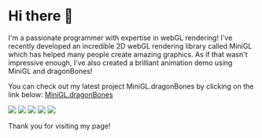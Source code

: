 # Hi there 👋

I'm a passionate programmer with expertise in webGL rendering! I've recently developed an incredible 2D webGL rendering library called MiniGL which has helped many people create amazing graphics. As if that wasn't impressive enough, I've also created a brilliant animation demo using MiniGL and dragonBones!

You can check out my latest project MiniGL.dragonBones by clicking on the link below:
[MiniGL.dragonBones](https://mizy.github.io/MiniGL/demo/dragonBones/eyetrack.html)


![](http://github-profile-summary-cards.vercel.app/api/cards/profile-details?username=mizy&theme=react)
![](http://github-profile-summary-cards.vercel.app/api/cards/most-commit-language?username=mizy&theme=react)
![](http://github-profile-summary-cards.vercel.app/api/cards/repos-per-language?username=mizy&theme=react)
![](http://github-profile-summary-cards.vercel.app/api/cards/stats?username=mizy&theme=react)
![](http://github-profile-summary-cards.vercel.app/api/cards/productive-time?username=mizy&theme=react&utcOffset=8)

Thank you for visiting my page!
